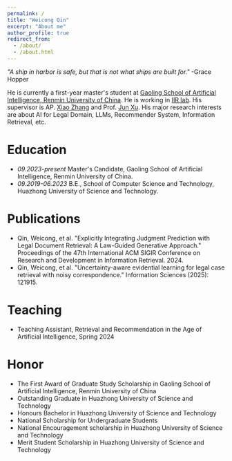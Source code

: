 ```yaml
---
permalink: /
title: "Weicong Qin"
excerpt: "About me"
author_profile: true
redirect_from: 
  - /about/
  - /about.html
---
```

*"A ship in harbor is safe, but that is not what ships are built for."* -Grace Hopper


He is currently a first-year master's student at [Gaoling School of Artificial Intelligence, Renmin University of China](http://ai.ruc.edu.cn/english/index.htm). He is working in [IIR lab](https://ruc-iir-lab.github.io/). His supervisor is AP. [Xiao Zhang](https://scholar.google.com/citations?user=5FZ6wbAAAAAJ&hl=zh-CN&oi=ao) and Prof. [Jun Xu](https://scholar.google.com/citations?user=su14mcEAAAAJ). His major research interests are about AI for Legal Domain, LLMs, Recommender System, Information Retrieval, etc.

Education
=========

* *09.2023-present* Master's Candidate, Gaoling School of Artificial Intelligence, Renmin University of China.
* *09.2019-06.2023* B.E., School of Computer Science and Technology, Huazhong University of Science and Technology.

Publications
============

* Qin, Weicong, et al. "Explicitly Integrating Judgment Prediction with Legal Document Retrieval: A Law-Guided Generative Approach." Proceedings of the 47th International ACM SIGIR Conference on Research and Development in Information Retrieval. 2024.
* Qin, Weicong, et al. "Uncertainty-aware evidential learning for legal case retrieval with noisy correspondence." Information Sciences (2025): 121915.

Teaching
========

* Teaching Assistant, Retrieval and Recommendation in the Age of Artificial Intelligence, Spring 2024

Honor
=====

* The First Award of Graduate Study Scholarship in Gaoling School of Artificial Intelligence, Renmin University of China
* Outstanding Graduate in Huazhong University of Science and Technology
* Honours Bachelor in Huazhong University of Science and Technology
* National Scholarship for Undergraduate Students
* National Encouragement scholarship in Huazhong University of Science and Technology
* Merit Student Scholarship in Huazhong University of Science and Technology
